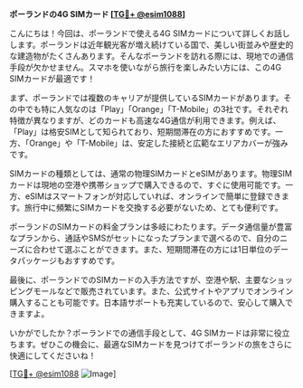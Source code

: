 **ポーランドの4G SIMカード [[TG💪+ @esim1088](https://t.me/s/esim1088)]**

こんにちは！今回は、ポーランドで使える4G SIMカードについて詳しくお話しします。ポーランドは近年観光客が増え続けている国で、美しい街並みや歴史的な建造物がたくさんあります。そんなポーランドを訪れる際には、現地での通信手段が欠かせません。スマホを使いながら旅行を楽しみたい方には、この4G SIMカードが最適です！

まず、ポーランドでは複数のキャリアが提供しているSIMカードがあります。その中でも特に人気なのは「Play」「Orange」「T-Mobile」の3社です。それぞれ特徴が異なりますが、どのカードも高速な4G通信が利用できます。例えば、「Play」は格安SIMとして知られており、短期間滞在の方におすすめです。一方、「Orange」や「T-Mobile」は、安定した接続と広範なエリアカバーが強みです。

SIMカードの種類としては、通常の物理SIMカードとeSIMがあります。物理SIMカードは現地の空港や携帯ショップで購入できるので、すぐに使用可能です。一方、eSIMはスマートフォンが対応していれば、オンラインで簡単に登録できます。旅行中に頻繁にSIMカードを交換する必要がないため、とても便利です。

ポーランドのSIMカードの料金プランは多岐にわたります。データ通信量が豊富なプランから、通話やSMSがセットになったプランまで選べるので、自分のニーズに合わせて選ぶことができます。また、短期間滞在の方には1日単位のデータパッケージもおすすめです。

最後に、ポーランドでのSIMカードの入手方法ですが、空港や駅、主要なショッピングモールなどで販売されています。また、公式サイトやアプリでオンライン購入することも可能です。日本語サポートも充実しているので、安心して購入できますよ。

いかがでしたか？ポーランドでの通信手段として、4G SIMカードは非常に役立ちます。ぜひこの機会に、最適なSIMカードを見つけてポーランドの旅をさらに快適にしてくださいね！

[[TG💪+ @esim1088](https://t.me/s/esim1088) ![Image](https://i.postimg.cc/Y0z9fWf4/image.png)]